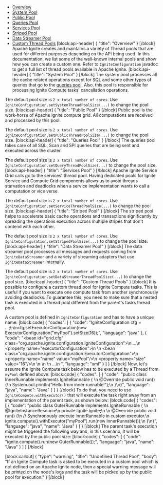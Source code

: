 * [Overview](#section-overview) 
* [System Pool](#section-system-pool)
* [Public Pool](#section-public-pool)
* [Queries Pool](#section-queries-pool)
* [Services Pool](#section-services-pool)
* [Striped Pool](#section-striped-pool)
* [Data Streamer Pool](#section-data-streamer-pool)
* [Custom Thread Pools](#section-custom-thread-pools)
[block:api-header]
{
  "title": "Overview"
}
[/block]
Apache Ignite creates and maintains a variety of Thread pools that are used for different purposes depending on the API being used. In this documentation, we list some of the well-known internal pools and show how you can create a custom one. Refer to `IgniteConfiguration` javadoc to get a full list of thread pools available in Apache Ignite.
[block:api-header]
{
  "title": "System Pool"
}
[/block]
The system pool processes all the cache related operations except for SQL and some other types of queries that go to the [queries pool](#section-queries-pool). Also, this pool is responsible for processing Ignite Compute tasks' cancellation operations.

The default pool size is `2 x total number of cores`. Use `IgniteConfiguration.setSystemThreadPoolSize(...)` to change the pool size.
[block:api-header]
{
  "title": "Public Pool"
}
[/block]
Public pool is the work-horse of Apache Ignite compute grid. All computations are received and processed by this pool.  

The default pool size is `2 x total number of cores`. Use `IgniteConfiguration.setPublicThreadPoolSize(...)` to change the pool size.
[block:api-header]
{
  "title": "Queries Pool"
}
[/block]
The queries pool takes care of all SQL, Scan and SPI queries that are being sent and executed across the cluster.

The default pool size is `2 x total number of cores`. Use `IgniteConfiguration.setQueryThreadPoolSize(...)` to change the pool size.
[block:api-header]
{
  "title": "Services Pool"
}
[/block]
Apache Ignite Service Grid calls go to the services' thread pool. Having dedicated pools for Ignite Service and Compute Grid components allows us to avoid threads starvation and deadlocks when a service implementation wants to call a computation or vice verse.

The default pool size is `2 x total number of cores`. Use `IgniteConfiguration.setServiceThreadPoolSize(...)` to change the pool size.
[block:api-header]
{
  "title": "Striped Pool"
}
[/block]
The striped pool helps to accelerate basic cache operations and transactions significantly by spreading the operations execution across multiple stripes that don't contend with each other.

The default pool size is `2 x total number of cores`. Use `IgniteConfiguration.setStripedPoolSize(...)` to change the pool size.
[block:api-header]
{
  "title": "Data Streamer Pool"
}
[/block]
The data streamer pool processes all messages and requests coming from `IgniteDataStreamer` and a variety of streaming adapters that use `IgniteDataStreamer` internally. 

The default pool size is `2 x total number of cores`. Use `IgniteConfiguration.setDataStreamerThreadPoolSize(...)` to change the pool size.
[block:api-header]
{
  "title": "Custom Thread Pools"
}
[/block]
It is possible to configure a custom thread pool for Ignite Compute tasks. This is useful if you want to execute one compute task from another synchronously avoiding deadlocks. To guarantee this, you need to make sure that a nested task is executed in a  thread pool different from the parent's tasks thread pool.

A custom pool is defined in `IgniteConfiguration` and has to have a unique name:
[block:code]
{
  "codes": [
    {
      "code": "IgniteConfiguration cfg = ...;\n\ncfg.setExecutorConfiguration(new ExecutorConfiguration(\"myPool\").setSize(16));",
      "language": "java"
    },
    {
      "code": "<bean id=\"grid.cfg\" class=\"org.apache.ignite.configuration.IgniteConfiguration\">\n  ...\n  <property name=\"executorConfiguration\">\n    <list>\n      <bean class=\"org.apache.ignite.configuration.ExecutorConfiguration\">\n        <property name=\"name\" value=\"myPool\"/>\n        <property name=\"size\" value=\"16\"/>\n      </bean>\n    </list>\n  </property>\n  ...\n</bean>  ",
      "language": "xml"
    }
  ]
}
[/block]
Now, let's assume the Ignite Compute task below has to be executed by a Thread from `myPool` defined above:
[block:code]
{
  "codes": [
    {
      "code": "public class InnerRunnable implements IgniteRunnable {    \n    @Override public void run() {\n        System.out.println(\"Hello from inner runnable!\");\n    }\n}",
      "language": "java",
      "name": "Java"
    }
  ]
}
[/block]
To do that, you need to use `IgniteCompute.withExecutor()` that will execute the task right away from an implementation of the parent task, as shown below: 
[block:code]
{
  "codes": [
    {
      "code": "public class OuterRunnable implements IgniteRunnable {    \n    @IgniteInstanceResource\n    private Ignite ignite;\n    \n    @Override public void run() {\n        // Synchronously execute InnerRunnable in custom executor.\n        ignite.compute().withExecutor(\"myPool\").run(new InnerRunnable());\n    }\n}",
      "language": "java",
      "name": "Java"
    }
  ]
}
[/block]
The parent task's execution might be triggered the following way and, in this scenario, it will be executed by the public pool size:
[block:code]
{
  "codes": [
    {
      "code": "ignite.compute().run(new OuterRunnable());",
      "language": "java",
      "name": "Java"
    }
  ]
}
[/block]

[block:callout]
{
  "type": "warning",
  "title": "Undefined Thread Pool",
  "body": "If an Ignite Compute task is asked to be executed in a custom pool which is not defined on an Apache Ignite node, then a special warning message will be printed on the node's logs and the task will be picked up by the public pool for execution."
}
[/block]